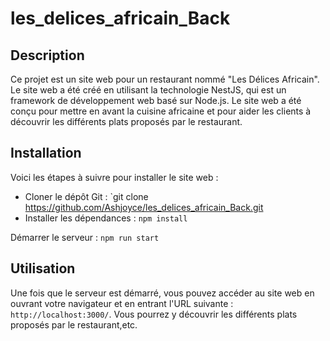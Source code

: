 # les_delices_africain_Back

## Description

Ce projet est un site web pour un restaurant nommé "Les Délices Africain". Le site web a été créé en utilisant la technologie NestJS, qui est un framework de développement web basé sur Node.js. Le site web a été conçu pour mettre en avant la cuisine africaine et pour aider les clients à découvrir les différents plats proposés par le restaurant.

## Installation 

Voici les étapes à suivre pour installer le site web :

- Cloner le dépôt Git : `git clone https://github.com/Ashjoyce/les_delices_africain_Back.git
- Installer les dépendances : `npm install`

Démarrer le serveur : `npm run start`

## Utilisation

Une fois que le serveur est démarré, vous pouvez accéder au site web en ouvrant votre navigateur et en entrant l'URL suivante : `http://localhost:3000/`. Vous pourrez y découvrir les différents plats proposés par le restaurant,etc.

